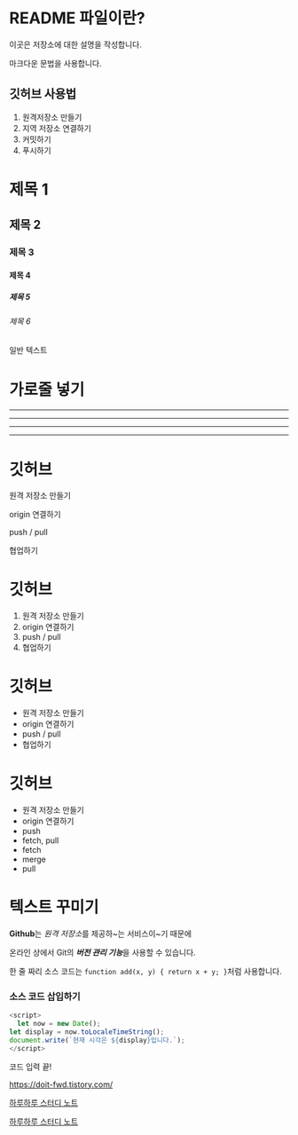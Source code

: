 # README 파일이란?

이곳은 저장소에 대한 설명을 작성합니다.

마크다운 문법을 사용합니다.

## 깃허브 사용법

1. 원격저장소 만들기
2. 지역 저장소 연결하기
3. 커밋하기
4. 푸시하기

# 제목 1

## 제목 2

### 제목 3

#### 제목 4

##### 제목 5

###### 제목 6

일반 텍스트

# 가로줄 넣기

---

- - - -

****

* * *

# 깃허브

원격 저장소 만들기

origin 연결하기

push / pull

협업하기

# 깃허브

1. 원격 저장소 만들기
2. origin 연결하기
3. push / pull
4. 협업하기

# 깃허브

- 원격 저장소 만들기
- origin 연결하기
- push / pull
- 협업하기

# 깃허브

- 원격 저장소 만들기
-   origin 연결하기
-   push
- fetch, pull
-   fetch
-   merge
-   pull

# 텍스트 꾸미기

**Github**는 *원격 저장소*를 제공하~는 서비스이~기 때문에

온라인 상에서 Git의 ***버전 관리 기능***을 사용할 수 있습니다.

한 줄 짜리 소스 코드는 `function add(x, y) { return x + y; }`처럼 사용합니다.

### 소스 코드 삽입하기

```Javascript
<script>
  let now = new Date();
let display = now.toLocaleTimeString();
document.write(`현재 시각은 ${display}입니다.`);
</script>
```

코드 입력 끝!

<https://doit-fwd.tistory.com/>

[하루하루 스터디 노트](https://diut-fwd.tistory.com/)

[하루하루 스터디 노트](https://doit-fwd.tistory.com/, "프런트엔드 개발 팀")

